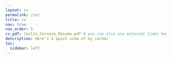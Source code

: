 ```yaml
---
layout: cv
permalink: /cv/
title: cv
nav: true
nav_order: 5
cv_pdf: Justin_Cornejo_Resume.pdf # you can also use external links here
description: Here's a quick view of my career
toc:
  sidebar: left
---
```

